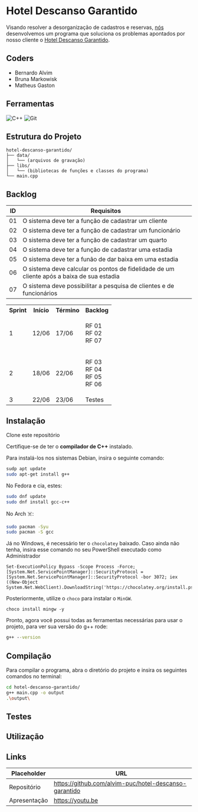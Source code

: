 # Hotel Descanso Garantido

Visando resolver a desorganização de cadastros e reservas, [nós](#coders) desenvolvemos um programa que soluciona os problemas apontados por nosso cliente o [Hotel Descanso Garantido](#hotel-descanso-garantido).

## Coders
- Bernardo Alvim
- Bruna Markowisk
- Matheus Gaston

## Ferramentas

![C++](https://img.shields.io/badge/c++-%2300599C.svg?style=for-the-badge&logo=c%2B%2B&logoColor=white)
![Git](https://img.shields.io/badge/git-%23F05033.svg?style=for-the-badge&logo=git&logoColor=white)


## Estrutura do Projeto

```plaintext
hotel-descanso-garantido/
├── data/
│   └── (arquivos de gravação)
├── libs/
│   └── (bibliotecas de funções e classes do programa)
└── main.cpp 
```

## Backlog

| ID | Requisitos 
|----|----------------------------------------------------
| 01 | O sistema deve ter a função de cadastrar um cliente
| 02 | O sistema deve ter a função de cadastrar um funcionário
| 03 | O sistema deve ter a função de cadastrar um quarto
| 04 | O sistema deve ter a função de cadastrar uma estadia
| 05 | O sistema deve ter a funão de dar baixa em uma estadia
| 06 | O sistema deve calcular os pontos de fidelidade de um cliente após a baixa de sua estadia
| 07 | O sistema deve possibilitar a pesquisa de clientes e de funcionários

<table>
  <tr>
    <th>Sprint</th>
    <th>Início</th>
    <th>Término</th>
    <th>Backlog</th>
  </tr>
  <tr>
    <td>1</td>
    <td>12/06</td>
    <td>17/06</td>
    <td>
      <ul style="list-style: none; padding: 0;">
        <li>RF 01</li>
        <li>RF 02</li>
        <li>RF 07</li>
      </ul>
    </td>
  </tr>
  <tr>
    <td>2</td>
    <td>18/06</td>
    <td>22/06</td>
    <td>
      <ul style="list-style: none; padding: 0;">
        <li>RF 03</li>
        <li>RF 04</li>
        <li>RF 05</li>
        <li>RF 06</li>
      </ul>
    </td>
  </tr>
  <tr>
    <td>3</td>
    <td>22/06</td>
    <td>23/06</td>
    <td>Testes</td>
  </tr>
</table>


## Instalação

Clone este repositório

Certifique-se de ter o **compilador de C++** instalado.

Para instalá-los nos sistemas Debian, insira o seguinte comando:  
```bash
sudp apt update
sudo apt-get install g++
```
No Fedora e cia, estes:
```bash
sudo dnf update
sudo dnf install gcc-c++
```
No Arch ☠️:
```bash
sudo pacman -Syu
sudo pacman -S gcc
```
Já no Windows, é necessário ter o `chocolatey` baixado.
Caso ainda não tenha, insira esse comando no seu PowerShell executado como Administrador
```pwsh
Set-ExecutionPolicy Bypass -Scope Process -Force; [System.Net.ServicePointManager]::SecurityProtocol = [System.Net.ServicePointManager]::SecurityProtocol -bor 3072; iex ((New-Object System.Net.WebClient).DownloadString('https://chocolatey.org/install.ps1'))
```
Posteriormente, utilize o `choco` para instalar o `MinGW`.
```pwsh
choco install mingw -y
```
Pronto, agora você possui todas as ferramentas necessárias para usar o projeto, para ver sua versão do g++ rode:
```cmd
g++ --version
```
## Compilação

Para compilar o programa, abra o diretório do projeto e insira os seguintes comandos no terminal:
```sh
cd hotel-descanso-garantido/
g++ main.cpp -o output
.\output\
```

## Testes

## Utilização

## Links

| Placeholder  | URL 
---------------|-------------------------------
| Repositório  | https://github.com/alvim-puc/hotel-descanso-garantido
| Apresentação | https://youtu.be
